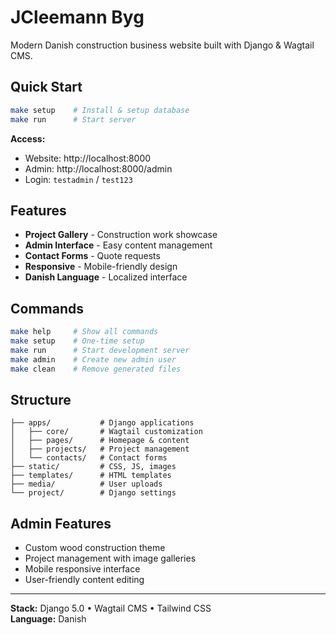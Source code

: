 # JCleemann Byg

Modern Danish construction business website built with Django & Wagtail CMS.

## Quick Start

```bash
make setup    # Install & setup database
make run      # Start server
```

**Access:**
- Website: http://localhost:8000  
- Admin: http://localhost:8000/admin  
- Login: `testadmin` / `test123`

## Features

- **Project Gallery** - Construction work showcase
- **Admin Interface** - Easy content management  
- **Contact Forms** - Quote requests
- **Responsive** - Mobile-friendly design
- **Danish Language** - Localized interface

## Commands

```bash
make help     # Show all commands
make setup    # One-time setup  
make run      # Start development server
make admin    # Create new admin user
make clean    # Remove generated files
```

## Structure

```
├── apps/           # Django applications
│   ├── core/       # Wagtail customization
│   ├── pages/      # Homepage & content
│   ├── projects/   # Project management
│   └── contacts/   # Contact forms
├── static/         # CSS, JS, images
├── templates/      # HTML templates
├── media/          # User uploads
└── project/        # Django settings
```

## Admin Features

- Custom wood construction theme
- Project management with image galleries  
- Mobile responsive interface
- User-friendly content editing

---

**Stack:** Django 5.0 • Wagtail CMS • Tailwind CSS  
**Language:** Danish
